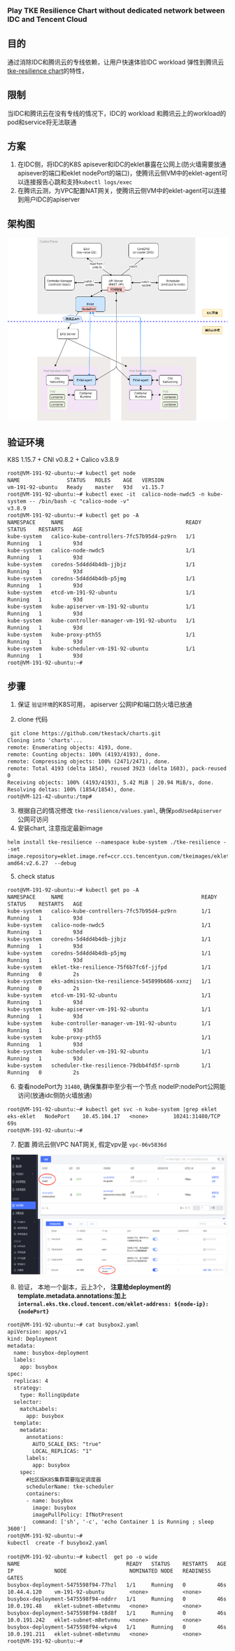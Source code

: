 ### Play TKE Resilience Chart without dedicated network between IDC and Tencent Cloud 


## 目的

通过消除IDC和腾讯云的专线依赖，让用户快速体验IDC workload 弹性到腾讯云[tke-resilience chart](https://github.com/tkestack/charts/tree/main/incubator/tke-resilience/release-v0.5.0/tke-resilience)的特性，


## 限制

当IDC和腾讯云在没有专线的情况下，IDC的 workload 和腾讯云上的workload的pod和service将无法联通


## 方案

1. 在IDC侧，将IDC的K8S apisever和IDC的eklet暴露在公网上(防火墙需要放通apisever的端口和eklet nodePort的端口)，使腾讯云侧VM中的eklet-agent可以连接报告心跳和支持`kubectl logs/exec`
2. 在腾讯云测，为VPC配置NAT网关，使腾讯云侧VM中的eklet-agent可以连接到用户IDC的apiserver


## 架构图

![enter image description here](images/eks-new.drawio.png)

## 验证环境

 K8S 1.15.7 + CNI v0.8.2  + Calico v3.8.9

```
root@VM-191-92-ubuntu:~# kubectl get node
NAME               STATUS   ROLES    AGE   VERSION
vm-191-92-ubuntu   Ready    master   93d   v1.15.7
root@VM-191-92-ubuntu:~# kubectl exec -it  calico-node-nwdc5 -n kube-system -- /bin/bash -c "calico-node -v"
v3.8.9
root@VM-191-92-ubuntu:~# kubectl get po -A
NAMESPACE     NAME                                       READY   STATUS    RESTARTS   AGE
kube-system   calico-kube-controllers-7fc57b95d4-pz9rn   1/1     Running   1          93d
kube-system   calico-node-nwdc5                          1/1     Running   1          93d
kube-system   coredns-5d4dd4b4db-jjbjz                   1/1     Running   1          93d
kube-system   coredns-5d4dd4b4db-p5jmg                   1/1     Running   1          93d
kube-system   etcd-vm-191-92-ubuntu                      1/1     Running   1          93d
kube-system   kube-apiserver-vm-191-92-ubuntu            1/1     Running   1          93d
kube-system   kube-controller-manager-vm-191-92-ubuntu   1/1     Running   1          93d
kube-system   kube-proxy-pth55                           1/1     Running   1          93d
kube-system   kube-scheduler-vm-191-92-ubuntu            1/1     Running   1          93d
root@VM-191-92-ubuntu:~# 
```

## 步骤

1. 保证 `验证环境`的K8S可用， apiserver 公网IP和端口防火墙已放通

2. clone 代码 
```
 git clone https://github.com/tkestack/charts.git
Cloning into 'charts'...
remote: Enumerating objects: 4193, done.
remote: Counting objects: 100% (4193/4193), done.
remote: Compressing objects: 100% (2471/2471), done.
remote: Total 4193 (delta 1854), reused 3923 (delta 1603), pack-reused 0
Receiving objects: 100% (4193/4193), 5.42 MiB | 20.94 MiB/s, done.
Resolving deltas: 100% (1854/1854), done.
root@VM-121-42-ubuntu:/tmp# 
```
3. 根据自己的情况修改 `tke-resilience/values.yaml`, 确保`podUsedApiserver`公网可访问
4. 安装chart,  注意指定最新image

```
helm install tke-resilience --namespace kube-system ./tke-resilience --set image.repository=eklet.image.ref=ccr.ccs.tencentyun.com/tkeimages/eklet-amd64:v2.6.27  --debug 
```
5. check status

```
root@VM-191-92-ubuntu:~# kubectl get po -A
NAMESPACE     NAME                                            READY   STATUS    RESTARTS   AGE
kube-system   calico-kube-controllers-7fc57b95d4-pz9rn        1/1     Running   1          93d
kube-system   calico-node-nwdc5                               1/1     Running   1          93d
kube-system   coredns-5d4dd4b4db-jjbjz                        1/1     Running   1          93d
kube-system   coredns-5d4dd4b4db-p5jmg                        1/1     Running   1          93d
kube-system   eklet-tke-resilience-75f6b7fc6f-jjfpd           1/1     Running   0          2s
kube-system   eks-admission-tke-resilience-545899b686-xxnzj   1/1     Running   0          2s
kube-system   etcd-vm-191-92-ubuntu                           1/1     Running   1          93d
kube-system   kube-apiserver-vm-191-92-ubuntu                 1/1     Running   1          93d
kube-system   kube-controller-manager-vm-191-92-ubuntu        1/1     Running   1          93d
kube-system   kube-proxy-pth55                                1/1     Running   1          93d
kube-system   kube-scheduler-vm-191-92-ubuntu                 1/1     Running   1          93d
kube-system   scheduler-tke-resilience-79dbb4fd5f-sprnb       1/1     Running   0          2s
```

6. 查看nodePort为 `31480`, 确保集群中至少有一个节点 nodeIP:nodePort公网能访问(放通idc侧防火墙放通)

```
root@VM-191-92-ubuntu:~# kubectl get svc -n kube-system |grep eklet
eks-eklet   NodePort    10.45.104.17   <none>        10241:31480/TCP          69s
root@VM-191-92-ubuntu:~# 
```

7. 配置 腾讯云侧VPC NAT网关, 假定vpv是 `vpc-06v5836d`

![enter image description here](images/nat.png)

8. 验证， 本地一个副本，云上3个， **注意给deployment的template.metadata.annotations:加上 `internal.eks.tke.cloud.tencent.com/eklet-address: ${node-ip}:{nodePort}`**

```
root@VM-191-92-ubuntu:~# cat busybox2.yaml 
apiVersion: apps/v1
kind: Deployment
metadata:
  name: busybox-deployment
  labels:
    app: busybox
spec:
  replicas: 4
  strategy: 
    type: RollingUpdate
  selector:
    matchLabels:
      app: busybox
  template:
    metadata:
      annotations:
        AUTO_SCALE_EKS: "true"
        LOCAL_REPLICAS: "1"
      labels:
        app: busybox
    spec:
      #社区版K8S集群需要指定调度器
      schedulerName: tke-scheduler
      containers:
      - name: busybox
        image: busybox
        imagePullPolicy: IfNotPresent
        command: ['sh', '-c', 'echo Container 1 is Running ; sleep 3600']
root@VM-191-92-ubuntu:~# 
kubectl  create -f busybox2.yaml 

root@VM-191-92-ubuntu:~# kubectl  get po -o wide
NAME                                  READY   STATUS    RESTARTS   AGE   IP             NODE                    NOMINATED NODE   READINESS GATES
busybox-deployment-5475598f94-77hzl   1/1     Running   0          46s   10.44.4.120    vm-191-92-ubuntu        <none>           <none>
busybox-deployment-5475598f94-nddrr   1/1     Running   0          46s   10.0.191.48    eklet-subnet-m8etvnmu   <none>           <none>
busybox-deployment-5475598f94-t8d8f   1/1     Running   0          46s   10.0.191.242   eklet-subnet-m8etvnmu   <none>           <none>
busybox-deployment-5475598f94-wkpv4   1/1     Running   0          46s   10.0.191.211   eklet-subnet-m8etvnmu   <none>           <none>
root@VM-191-92-ubuntu:~# 
```



